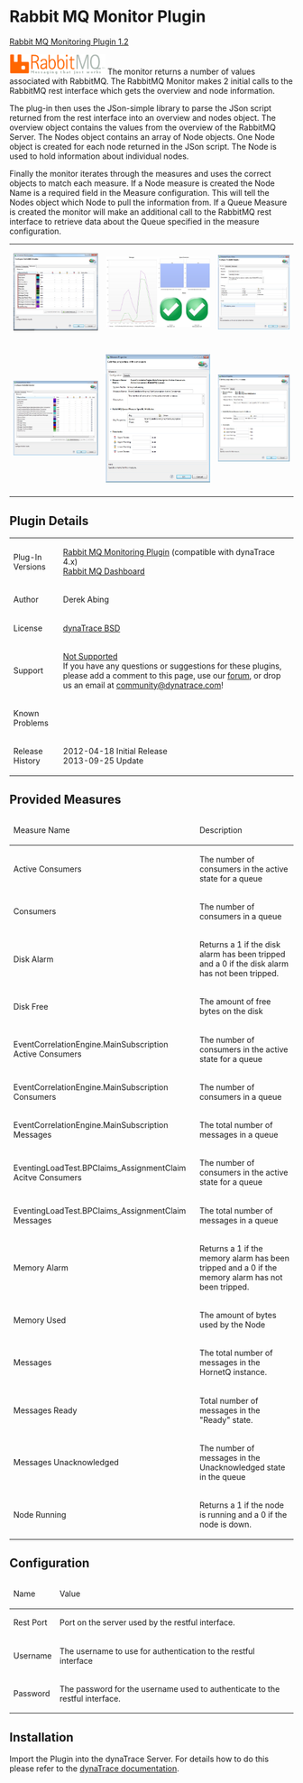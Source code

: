 <html xmlns="http://www.w3.org/1999/xhtml">
<head>
    <title>Rabbit MQ Monitor Plugin</title>
    <meta http-equiv="Content-Type" content="text/html; charset=UTF-8"/>
    <meta http-equiv="X-UA-Compatible" content="IE=EmulateIE8" />
    <meta content="Scroll Wiki Publisher" name="generator"/>
    <link type="text/css" rel="stylesheet" href="css/blueprint/liquid.css" media="screen, projection"/>
    <link type="text/css" rel="stylesheet" href="css/blueprint/print.css" media="print"/>
    <link type="text/css" rel="stylesheet" href="css/content-style.css" media="screen, projection, print"/>
    <link type="text/css" rel="stylesheet" href="css/screen.css" media="screen, projection"/>
    <link type="text/css" rel="stylesheet" href="css/print.css" media="print"/>
</head>
<body>
                <h1>Rabbit MQ Monitor Plugin</h1>
    <p>
<a href="attachments_163546851_1_com.RabbitMQ.RabbitMQMonitor_1.2.0.jar">Rabbit MQ Monitoring Plugin 1.2</a>    </p>
    <p>
    </p>
    <p>
            <img src="images_community/download/attachments/119079240/icon.png" alt="images_community/download/attachments/119079240/icon.png" class="confluence-embedded-image image-left" />
        The monitor returns a number of values associated with RabbitMQ. The RabbitMQ Monitor makes 2 initial calls to the RabbitMQ rest interface which gets the overview and node information.    </p>
    <p>
The plug-in then uses the JSon-simple library to parse the JSon script returned from the rest interface into an overview and nodes object. The overview object contains the values from the overview of the RabbitMQ Server. The Nodes object contains an array of Node objects. One Node object is created for each node returned in the JSon script. The Node is used to hold information about individual nodes.    </p>
    <p>
Finally the monitor iterates through the measures and uses the correct objects to match each measure. If a Node measure is created the Node Name is a required field in the Measure configuration. This will tell the Nodes object which Node to pull the information from. If a Queue Measure is created the monitor will make an additional call to the RabbitMQ rest interface to retrieve data about the Queue specified in the measure configuration.    </p>
    <p>
    </p>
    <div class="tablewrap">
        <table>
<thead class=" "></thead><tfoot class=" "></tfoot><tbody class=" ">    <tr>
            <td rowspan="1" colspan="1">
        <p>
            <img src="images_community/download/attachments/119079240/t1.jpg" alt="images_community/download/attachments/119079240/t1.jpg" class="" />
            </p>
            </td>
                <td rowspan="1" colspan="1">
        <p>
            <img src="images_community/download/attachments/119079240/RabbitMQ.jpg" alt="images_community/download/attachments/119079240/RabbitMQ.jpg" class="" />
            </p>
            </td>
                <td rowspan="1" colspan="1">
        <p>
            <img src="images_community/download/attachments/119079240/RabbitMQ_Monitor.jpg" alt="images_community/download/attachments/119079240/RabbitMQ_Monitor.jpg" class="" />
            </p>
            </td>
        </tr>
    <tr>
            <td rowspan="1" colspan="1">
                </td>
                <td rowspan="1" colspan="1">
                </td>
                <td rowspan="1" colspan="1">
                </td>
        </tr>
    <tr>
            <td rowspan="1" colspan="1">
        <p>
            <img src="images_community/download/attachments/119079240/RabbitMQ_Measures.jpg" alt="images_community/download/attachments/119079240/RabbitMQ_Measures.jpg" class="" />
            </p>
            </td>
                <td rowspan="1" colspan="1">
        <p>
            <img src="images_community/download/attachments/119079240/RabbitMQ_Measures_Queue_Properties.jpg" alt="images_community/download/attachments/119079240/RabbitMQ_Measures_Queue_Properties.jpg" class="" />
            </p>
            </td>
                <td rowspan="1" colspan="1">
        <p>
            <img src="images_community/download/attachments/119079240/RabbitMQ_Measure_Node_Properties.jpg" alt="images_community/download/attachments/119079240/RabbitMQ_Measure_Node_Properties.jpg" class="" />
            </p>
            </td>
        </tr>
    <tr>
            <td rowspan="1" colspan="1">
                </td>
                <td rowspan="1" colspan="1">
                </td>
                <td rowspan="1" colspan="1">
                </td>
        </tr>
</tbody>        </table>
            </div>
    <div class="section-2"  id="119079240_RabbitMQMonitorPlugin-PluginDetails"  >
        <h2>Plugin Details</h2>
    <div class="tablewrap">
        <table>
<thead class=" "></thead><tfoot class=" "></tfoot><tbody class=" ">    <tr>
            <td rowspan="1" colspan="1">
        <p>
Plug-In Versions    </p>
            </td>
                <td rowspan="1" colspan="1">
        <p>
<a href="attachments_163546851_1_com.RabbitMQ.RabbitMQMonitor_1.2.0.jar">Rabbit MQ Monitoring Plugin</a> (compatible with dynaTrace 4.x)<br/><a href="attachments_119373869_1_RabbitMQ.dashboard.xml">Rabbit MQ Dashboard</a>    </p>
            </td>
        </tr>
    <tr>
            <td rowspan="1" colspan="1">
        <p>
Author    </p>
            </td>
                <td rowspan="1" colspan="1">
        <p>
Derek Abing    </p>
            </td>
        </tr>
    <tr>
            <td rowspan="1" colspan="1">
        <p>
License    </p>
            </td>
                <td rowspan="1" colspan="1">
        <p>
<a href="attachments_5275722_2_dynaTraceBSD.txt">dynaTrace BSD</a>    </p>
            </td>
        </tr>
    <tr>
            <td rowspan="1" colspan="1">
        <p>
Support    </p>
            </td>
                <td rowspan="1" colspan="1">
        <p>
<a href="https://community/display/DL/Support+Levels#SupportLevels-Community">Not Supported </a><br/>If you have any questions or suggestions for these plugins, please add a comment to this page, use our <a href="https://community.dynatrace.com/community/pages/viewpage.action?pageId=46628918">forum</a>, or drop us an email at <a href="mailto:community@dynatrace.com">community@dynatrace.com</a>!    </p>
            </td>
        </tr>
    <tr>
            <td rowspan="1" colspan="1">
        <p>
Known Problems    </p>
            </td>
                <td rowspan="1" colspan="1">
        <p>
    </p>
            </td>
        </tr>
    <tr>
            <td rowspan="1" colspan="1">
        <p>
Release History    </p>
            </td>
                <td rowspan="1" colspan="1">
        <p>
2012-04-18 Initial Release<br/>2013-09-25 Update    </p>
            </td>
        </tr>
</tbody>        </table>
            </div>
    </div>
    <div class="section-2"  id="119079240_RabbitMQMonitorPlugin-ProvidedMeasures"  >
        <h2>Provided Measures</h2>
    <div class="tablewrap">
        <table>
<thead class=" ">    <tr>
            <td rowspan="1" colspan="1">
        <p>
Measure Name    </p>
            </td>
                <td rowspan="1" colspan="1">
        <p>
Description    </p>
            </td>
        </tr>
</thead><tfoot class=" "></tfoot><tbody class=" ">    <tr>
            <td rowspan="1" colspan="1">
        <p>
Active Consumers    </p>
            </td>
                <td rowspan="1" colspan="1">
        <p>
The number of consumers in the active state for a queue    </p>
            </td>
        </tr>
    <tr>
            <td rowspan="1" colspan="1">
        <p>
Consumers    </p>
            </td>
                <td rowspan="1" colspan="1">
        <p>
The number of consumers in a queue    </p>
            </td>
        </tr>
    <tr>
            <td rowspan="1" colspan="1">
        <p>
Disk Alarm    </p>
            </td>
                <td rowspan="1" colspan="1">
        <p>
Returns a 1 if the disk alarm has been tripped and a 0 if the disk alarm has not been tripped.    </p>
            </td>
        </tr>
    <tr>
            <td rowspan="1" colspan="1">
        <p>
Disk Free    </p>
            </td>
                <td rowspan="1" colspan="1">
        <p>
The amount of free bytes on the disk    </p>
            </td>
        </tr>
    <tr>
            <td rowspan="1" colspan="1">
        <p>
EventCorrelationEngine.MainSubscription Active Consumers    </p>
            </td>
                <td rowspan="1" colspan="1">
        <p>
The number of consumers in the active state for a queue    </p>
            </td>
        </tr>
    <tr>
            <td rowspan="1" colspan="1">
        <p>
EventCorrelationEngine.MainSubscription Consumers    </p>
            </td>
                <td rowspan="1" colspan="1">
        <p>
The number of consumers in a queue    </p>
            </td>
        </tr>
    <tr>
            <td rowspan="1" colspan="1">
        <p>
EventCorrelationEngine.MainSubscription Messages    </p>
            </td>
                <td rowspan="1" colspan="1">
        <p>
The total number of messages in a queue    </p>
            </td>
        </tr>
    <tr>
            <td rowspan="1" colspan="1">
        <p>
EventingLoadTest.BPClaims_AssignmentClaim Acitve Consumers    </p>
            </td>
                <td rowspan="1" colspan="1">
        <p>
The number of consumers in the active state for a queue    </p>
            </td>
        </tr>
    <tr>
            <td rowspan="1" colspan="1">
        <p>
EventingLoadTest.BPClaims_AssignmentClaim Messages    </p>
            </td>
                <td rowspan="1" colspan="1">
        <p>
The total number of messages in a queue    </p>
            </td>
        </tr>
    <tr>
            <td rowspan="1" colspan="1">
        <p>
Memory Alarm    </p>
            </td>
                <td rowspan="1" colspan="1">
        <p>
Returns a 1 if the memory alarm has been tripped and a 0 if the memory alarm has not been tripped.    </p>
            </td>
        </tr>
    <tr>
            <td rowspan="1" colspan="1">
        <p>
Memory Used    </p>
            </td>
                <td rowspan="1" colspan="1">
        <p>
The amount of bytes used by the Node    </p>
            </td>
        </tr>
    <tr>
            <td rowspan="1" colspan="1">
        <p>
Messages    </p>
            </td>
                <td rowspan="1" colspan="1">
        <p>
The total number of messages in the HornetQ instance.    </p>
            </td>
        </tr>
    <tr>
            <td rowspan="1" colspan="1">
        <p>
Messages Ready    </p>
            </td>
                <td rowspan="1" colspan="1">
        <p>
Total number of messages in the &quot;Ready&quot; state.    </p>
            </td>
        </tr>
    <tr>
            <td rowspan="1" colspan="1">
        <p>
Messages Unacknowledged    </p>
            </td>
                <td rowspan="1" colspan="1">
        <p>
The number of messages in the Unacknowledged state in the queue    </p>
            </td>
        </tr>
    <tr>
            <td rowspan="1" colspan="1">
        <p>
Node Running    </p>
            </td>
                <td rowspan="1" colspan="1">
        <p>
Returns a 1 if the node is running and a 0 if the node is down.    </p>
            </td>
        </tr>
</tbody>        </table>
            </div>
    </div>
    <div class="section-2"  id="119079240_RabbitMQMonitorPlugin-Configuration"  >
        <h2>Configuration</h2>
    <div class="tablewrap">
        <table>
<thead class=" ">    <tr>
            <td rowspan="1" colspan="1">
        <p>
Name    </p>
            </td>
                <td rowspan="1" colspan="1">
        <p>
Value    </p>
            </td>
        </tr>
</thead><tfoot class=" "></tfoot><tbody class=" ">    <tr>
            <td rowspan="1" colspan="1">
        <p>
Rest Port    </p>
            </td>
                <td rowspan="1" colspan="1">
        <p>
Port on the server used by the restful interface.    </p>
            </td>
        </tr>
    <tr>
            <td rowspan="1" colspan="1">
        <p>
Username    </p>
            </td>
                <td rowspan="1" colspan="1">
        <p>
The username to use for authentication to the restful interface    </p>
            </td>
        </tr>
    <tr>
            <td rowspan="1" colspan="1">
        <p>
Password    </p>
            </td>
                <td rowspan="1" colspan="1">
        <p>
The password for the username used to authenticate to the restful interface.    </p>
            </td>
        </tr>
</tbody>        </table>
            </div>
    </div>
    <div class="section-2"  id="119079240_RabbitMQMonitorPlugin-Installation"  >
        <h2>Installation</h2>
    <p>
Import the Plugin into the dynaTrace Server. For details how to do this please refer to the <a href="https://community.dynatrace.com/community/display/DOCDT50/Manage+and+Develop+User+Plugins">dynaTrace documentation</a>.    </p>
    </div>
            </div>
        </div>
        <div class="footer">
        </div>
    </div>
</body>
</html>
